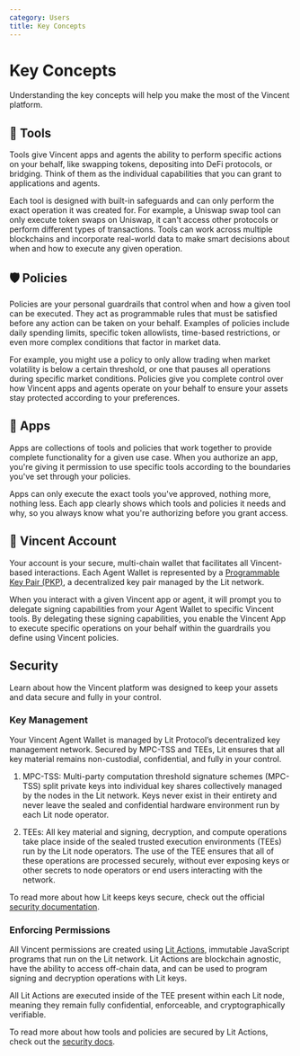 ```yaml
---
category: Users
title: Key Concepts
---
```


# Key Concepts
Understanding the key concepts will help you make the most of the Vincent platform. 

## 🔨 Tools
Tools give Vincent apps and agents the ability to perform specific actions on your behalf, like swapping tokens, depositing into DeFi protocols, or bridging. Think of them as the individual capabilities that you can grant to applications and agents.

Each tool is designed with built-in safeguards and can only perform the exact operation it was created for. For example, a Uniswap swap tool can only execute token swaps on Uniswap, it can't access other protocols or perform different types of transactions. Tools can work across multiple blockchains and incorporate real-world data to make smart decisions about when and how to execute any given operation.

## 🛡️ Policies
Policies are your personal guardrails that control when and how a given tool can be executed. They act as programmable rules that must be satisfied before any action can be taken on your behalf.
Examples of policies include daily spending limits, specific token allowlists, time-based restrictions, or even more complex conditions that factor in market data.

For example, you might use a policy to only allow trading when market volatility is below a certain threshold, or one that pauses all operations during specific market conditions. Policies give you complete control over how Vincent apps and agents operate on your behalf to ensure your assets stay protected according to your preferences.

## 📱 Apps
Apps are collections of tools and policies that work together to provide complete functionality for a given use case. When you authorize an app, you're giving it permission to use specific tools according to the boundaries you've set through your policies.

Apps can only execute the exact tools you've approved, nothing more, nothing less. Each app clearly shows which tools and policies it needs and why, so you always know what you're authorizing before you grant access.

## 🔐 Vincent Account
Your account is your secure, multi-chain wallet that facilitates all Vincent-based interactions. Each Agent Wallet is represented by a [Programmable Key Pair (PKP)](https://developer.litprotocol.com/user-wallets/pkps/overview), a decentralized key pair managed by the Lit network.

When you interact with a given Vincent app or agent, it will prompt you to delegate signing capabilities from your Agent Wallet to specific Vincent tools. By delegating these signing capabilities, you enable the Vincent App to execute specific operations on your behalf within the guardrails you define using Vincent policies. 

## Security
Learn about how the Vincent platform was designed to keep your assets and data secure and fully in your control. 

### Key Management
Your Vincent Agent Wallet is managed by Lit Protocol’s decentralized key management network. Secured by MPC-TSS and TEEs, Lit ensures that all key material remains non-custodial, confidential, and fully in your control. 

1. MPC-TSS: Multi-party computation threshold signature schemes (MPC-TSS) split private keys into individual key shares collectively managed by the nodes in the Lit network. Keys never exist in their entirety and never leave the sealed and confidential hardware environment run by each Lit node operator. 


2. TEEs: All key material and signing, decryption, and compute operations take place inside of the sealed trusted execution environments (TEEs) run by the Lit node operators. The use of the TEE ensures that all of these operations are processed securely, without ever exposing keys or other secrets to node operators or end users interacting with the network. 

To read more about how Lit keeps keys secure, check out the official [security documentation](https://developer.litprotocol.com/security/introduction). 

### Enforcing Permissions
All Vincent permissions are created using [Lit Actions](https://developer.litprotocol.com/sdk/serverless-signing/overview), immutable JavaScript programs that run on the Lit network. Lit Actions are blockchain agnostic, have the ability to access off-chain data, and can be used to program signing and decryption operations with Lit keys. 

All Lit Actions are executed inside of the TEE present within each Lit node, meaning they remain fully confidential, enforceable, and cryptographically verifiable. 

To read more about how tools and policies are secured by Lit Actions, check out the [security docs](https://developer.litprotocol.com/security/node-architecture). 

